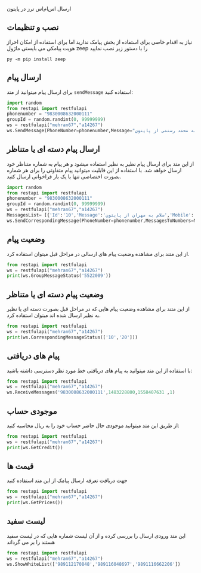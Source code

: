 ارسال اس‌ام‌اس ترز
در پایتون
## نصب و تنظیمات
نیاز به اقدام خاصی برای استفاده از بخش پیامک ندارید 
اما برای استفاده از امکان احراز هویت پیامکی می بایستی ماژول 
zeep را با دستور زیر نصب نمایید 
```
py -m pip install zeep
```

## ارسال پیام
برای ارسال پیام میتوانید از متد `sendMessage` استفاده کنید:
```python
import random
from restapi import restfulapi 
phonenumber = "9830008632000111"
groupId = random.randint(0, 99999999)
ws = restfulapi("mehran67","a14267")
ws.SendMessage(PhoneNumber=phonenumber,Message="سلام به محمد رستمی از پایتون",Mobiles=['989398219817'],UserGroupID=str(groupId),SendDateInTimeStamp=1558298601)
```
## ارسال پیام دسته ای یا متناظر
از این متد برای ارسال پیام نظیر به نظیر استفاده میشود و هر پیام به شماره متناظر خود ارسال خواهد شد. با استفاده از این قابلیت میتوانید پیام متفاوتی را برای هر شماره بصورت اختصاصی تنها با یک بار فراخوانی ارسال کتید.
```python
import random
from restapi import restfulapi 
phonenumber = "9830008632000111"
groupId = random.randint(0, 99999999)
ws = restfulapi("mehran67","a14267")
MessagesList= [{'Id':'10','Message':'سلام به مهران از پایتون','Mobile':'989112170848' },{'Id':'20','Message':'سلام به رستمی از پایتون','Mobile':'989116048697' }]
ws.SendCorrespondingMessage(PhoneNumber=phonenumber,MessagesToNumbers=MessagesList,UserGroupID=str(groupId))
```

## وضعیت پیام
از این متند برای مشاهده وضعیت پیام های ارسالی در مراحل قبل میتوان استفاده کرد.
   ```python
from restapi import restfulapi 
ws = restfulapi("mehran67","a14267")
print(ws.GroupMessageStatus('5522009'))
```
## وضعیت پیام دسته ای یا متناظر
از این متند برای مشاهده وضعیت پیام هایی که در مراحل قبل بصورت دسته ای یا نظیر به نظیر ارسال شده اند میتوان استفاده کرد.
```python
from restapi import restfulapi 
ws = restfulapi("mehran67","a14267")
print(ws.CorrespondingMessageStatus(['10','20']))
```
## پیام های دریافتی
با استفاده از این متد میتوانید به پیام های دریافتی خط مورد نظر دسترسی داشته باشید:
```python
from restapi import restfulapi 
ws = restfulapi("mehran67","a14267")
ws.ReceiveMessages('9830008632000111',1483228800,1558407631 ,1)
```
## موجودی حساب
از طریق این متد میتوانید موجودی حال حاضر حساب خود را به ریال محاسبه کنید:
```python
from restapi import restfulapi 
ws = restfulapi("mehran67","a14267")
print(ws.GetCredit())
```
## قیمت ها
جهت دریافت تعرفه ارسال پیامک از این متد استفاده کنید
```python
from restapi import restfulapi 
ws = restfulapi("mehran67","a14267")
print(ws.GetPrices())
```
## لیست سفید
این متد ورودی ارسال را بررسی کرده و از آن لیست شماره هایی که در لیست سفید هستند را بر می گرداند
```python
from restapi import restfulapi 
ws = restfulapi("mehran67","a14267")
ws.ShowWhiteList(['989112170848','989116048697','9891116662206'])
```
